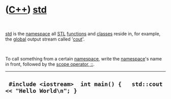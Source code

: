 
 

 

 

 

 

([C++](Cpp.md)) [std](CppStd.md)
==================================

 

[std](CppStd.md) is the [namespace](CppNamespace.md) all
[STL](CppStl.md) [functions](CppFunction.md) and
[classes](CppClass.md) reside in, for example, the
[global](CppGlobal.md) output stream called '[cout](CppCout.md)'.

 

To call something from a certain [namespace](CppNamespace.md), write
the [namespace](CppNamespace.md)'s name in front, followed by the
[scope operator, ::](CppOperatorScope.md).

  ------------------------------------------------------------------------
  ` #include <iostream>  int main() {   std::cout << "Hello World\n"; }`
  ------------------------------------------------------------------------

 

 

 

 

 

 

